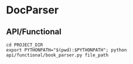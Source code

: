 # DocParser

## API/Functional
```shell
cd PROJECT_DIR
export PYTHONPATH="$(pwd):$PYTHONPATH"; python api/functional/book_parser.py file_path
```
